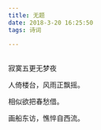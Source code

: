 ```yaml
---
title: 无题
date: 2018-3-20 16:25:50
tags: 诗词

---
```


<br>寂寞五更无梦夜

人倚楼台，风雨正飘摇。  

相似欲把春愁借。  

画船东访，憔悴自西流。
